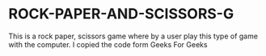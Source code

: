 # ROCK-PAPER-AND-SCISSORS-G
This is a rock paper, scissors game where by a user play this type of game with the computer. I copied the code form Geeks For Geeks

